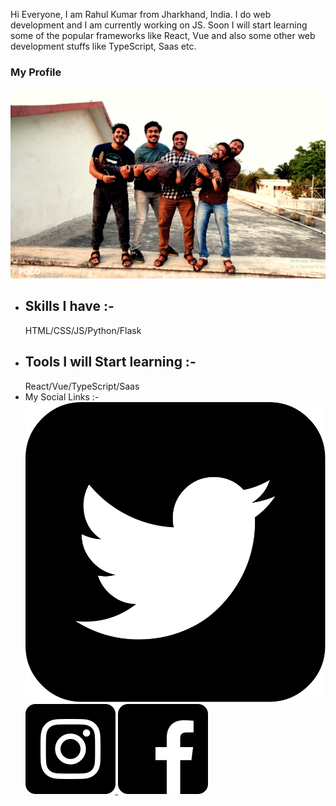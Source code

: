 Hi Everyone, I am Rahul Kumar from Jharkhand, India. I do web development and I am currently working on JS. Soon I will start learning some of the popular frameworks like React, Vue and also some other web development stuffs like TypeScript, Saas etc.

<h3>My Profile</h3>
<img src="https://github.com/Rahulbaran/Rahulbaran/blob/main/Profile.png">
<ul>
<li><h2>Skills I have :-</h2></li>
HTML/CSS/JS/Python/Flask
<li><h2>Tools I will Start learning :-</h2></li>
React/Vue/TypeScript/Saas
<li>My Social Links :-</li>
<a href="twitter.com/@Rahul9122109422"><img src="https://github.com/Rahulbaran/Rahulbaran/blob/main/twitter.svg">
<a href="https://www.instagram.com/rahulkumar109422/"><img src="https://github.com/Rahulbaran/Rahulbaran/blob/main/instagram.svg">
<a href="https://www.facebook.com/rahulkumar109422/"><img src="https://github.com/Rahulbaran/Rahulbaran/blob/main/Facebook.svg">
</ul>
